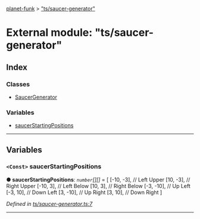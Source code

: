 [planet-funk](../README.md) > ["ts/saucer-generator"](../modules/_ts_saucer_generator_.md)

# External module: "ts/saucer-generator"

## Index

### Classes

* [SaucerGenerator](../classes/_ts_saucer_generator_.saucergenerator.md)

### Variables

* [saucerStartingPositions](_ts_saucer_generator_.md#saucerstartingpositions)

---

## Variables

<a id="saucerstartingpositions"></a>

### `<Const>` saucerStartingPositions

**● saucerStartingPositions**: *`number`[][]* =  [
    [-10, -3], // Left Upper
    [10, -3], // Right Upper
    [-10, 3], // Left Below
    [10, 3], // Right Below
    [-3, -10], // Up Left
    [-3, 10], // Down Left
    [3, -10], // Up Right
    [3, 10], // Down Right
]

*Defined in [ts/saucer-generator.ts:7](https://github.com/WilliamRADFunk/planet-funk/blob/c3b7663/src/ts/saucer-generator.ts#L7)*

___

